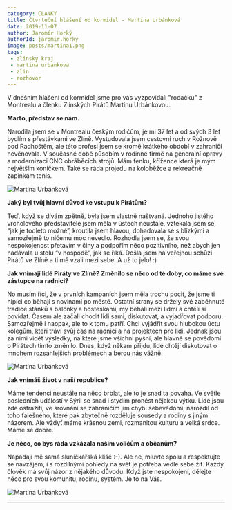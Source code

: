 ```yaml
---
category: CLANKY
title: Čtvrteční hlášení od kormidel - Martina Urbánková
date: 2019-11-07
author: Jaromír Horký
authorId: jaromir.horky
image: posts/martina1.png   
tags: 
 - zlinsky kraj
 - martina urbankova
 - zlin
 - rozhovor
---
```


V dnešním hlášení od kormidel jsme pro vás vyzpovídali "rodačku" z Montrealu a členku Zlínských Pirátů Martinu Urbánkovou.

**Marťo, představ se nám.**

Narodila jsem se v Montrealu českým rodičům, je mi 37 let a od svých 3 let bydlím s přestávkami ve Zlíně. Vystudovala jsem cestovní ruch v Rožnově pod Radhoštěm, ale této profesi jsem se kromě krátkého období v zahraničí nevěnovala. V současné době působím v rodinné firmě na generální opravy a modernizaci CNC obráběcích strojů. Mám fenku, křížence která je mým největším koníčkem. Také se ráda projedu na koloběžce a rekreačně zapinkám tenis. 

![Martina Urbánková](https://zlinsky.pirati.cz/assets/img/posts/martina2.png)

**Jaký byl tvůj hlavní důvod ke vstupu k Pirátům?**

Teď, když se dívám zpětně, byla jsem vlastně naštvaná. Jednoho jistého vrcholového představitele jsem měla v ústech neustále, vztekala jsem se, “jak je todleto možné”, kroutila jsem hlavou, dohadovala se s blízkými a samozřejmě to ničemu moc nevedlo. Rozhodla jsem se, že svou nespokojenost přetavím v činy a podpořím něco pozitivního, než abych jen nadávala u stolu “v hospodě”, jak se říká. Došla jsem na veřejnou schůzi Pirátů ve Zlíně a ti mě vzali mezi sebe. A už to jelo!  :) 

**Jak vnímají lidé Piráty ve Zlíně? Změnilo se něco od té doby, co máme své zástupce na radnici?**

No musím říci, že v prvních kampaních jsem měla trochu pocit, že jsme ti hipíci co běhají s novinami po městě. Ostatní strany se držely své zaběhnuté tradice stánků s balónky a hosteskami, my běhali mezi lidmi a chtěli si povídat. Časem ale začali chodit lidi sami, diskutovat, a vyjadřovat podporu. Samozřejmě i naopak, ale to k tomu patří. Chci vyjádřit svou hlubokou úctu kolegům, kteří tráví svůj čas na radnici a na projektech pro lidi. Jednak jsou za nimi vidět výsledky, na které jsme všichni pyšní, ale hlavně se povědomí o Pirátech tímto změnilo. Dnes, když někam přijdu, lidé chtějí diskutovat o mnohem rozsáhlejších problémech a berou nás vážně. 

![Martina Urbánková](https://zlinsky.pirati.cz/assets/img/posts/martina3.jpg)

**Jak vnímáš život v naší republice?**

Máme tendenci neustále na něco brblat, ale to je snad ta povaha. Ve světle posledních událostí v Sýrii se snad i stydím pronést nějakou výtku. Lidé jsou zde ostražití, ve srovnání se zahraničím jim chybí sebevědomí, narozdíl od toho falešného, které pak zbytečně rozděluje sousedy a rodiny s jiným názorem. Ale vždyť máme krásnou zemi, rozmanitou kulturu a velká srdce. Máme se dobře. 

**Je něco, co bys ráda vzkázala našim voličům a občanům?**

Napadají mě samá sluníčkářská klišé :-). Ale ne, mluvte spolu a respektujte se navzájem, i s rozdílnými pohledy na svět je potřeba vedle sebe žít. Každý člověk má svůj názor z nějakého důvodu. Když jste nespokojení, dělejte něco pro svou komunitu, rodinu, systém. Je to na Vás. 

![Martina Urbánková](https://zlinsky.pirati.cz/assets/img/posts/martina4.jpg)

---
